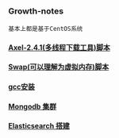 ### Growth-notes

    基本上都是基于CentOS系统

#### [Axel-2.4.1(多线程下载工具)脚本](./axel)

#### [Swap(可以理解为虚拟内存)脚本](./swap)

#### [gcc安装](./gcc)

#### [Mongodb 集群](https://github.com/cavacn/Growth-notes/issues/1)

#### [Elasticsearch 搭建](https://github.com/cavacn/Growth-notes/issues/2)
